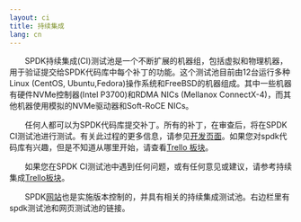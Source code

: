 ```yaml
---
layout: ci
title: 持续集成
lang: cn
---
```


&#160; &#160; &#160; &#160;SPDK持续集成(CI)测试池是一个不断扩展的机器组，包括虚拟和物理机器，用于验证提交给SPDK代码库中每个补丁的功能。这个测试池目前由12台运行多种Linux (CentOS, Ubuntu,Fedora)操作系统和FreeBSD的机器组成。其中一些机器有硬件NVMe控制器(Intel P3700)和RDMA NICs (Mellanox ConnectX-4)，而其他机器使用模拟的NVMe驱动器和Soft-RoCE NICs。

&#160; &#160; &#160; &#160;任何人都可以为SPDK代码库提交补丁。所有的补丁，在审查后，将在SPDK CI测试池进行测试。有关此过程的更多信息，请参见[开发页面](http://www.spdk.io/development/)。如果您对spdk代码库有兴趣，但是不知道从哪里开始，请查看[Trello 板块](https://trello.com/b/3DvD85zi/continuous-integration)。

&#160; &#160; &#160; &#160;如果您在SPDK CI测试池中遇到任何问题，或有任何意见或建议，请参考持续集成[Trello板块](https://trello.com/b/3dvd85zi/continuousintegration)。

&#160; &#160; &#160; &#160;SPDK[网站](http://www.spdk.io/)也是实施版本控制的，并具有相关的持续集成测试池。右边栏里有spdk测试池和网页测试池的链接。

